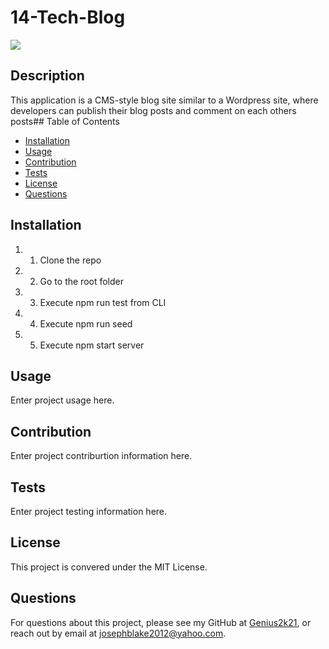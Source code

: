 # 14-Tech-Blog
![](https://img.shields.io/badge/license-MIT%20License-blue?style=flat-square)
## Description
This application is a CMS-style blog site similar to a Wordpress site, where developers can publish their blog posts and comment on each others posts## Table of Contents
* [Installation](#installation)
* [Usage](#usage)
* [Contribution](#contribution)
* [Tests](#tests)
* [License](#license)
* [Questions](#questions)

## Installation
1. 1. Clone the repo
2. 2. Go to the root folder
3. 3. Execute npm run test from CLI
4. 4. Execute npm run seed
5. 5. Execute npm start server

## Usage
 Enter project usage here.

## Contribution
 Enter project contriburtion information here.

## Tests
 Enter project testing information here.

## License
This project is convered under the MIT License.

## Questions
For questions about this project, please see my GitHub at [Genius2k21](https://github.com/Genius2k21), or reach out by email at josephblake2012@yahoo.com.
